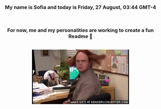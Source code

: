 


<div align="center">
<h3 >My name is Sofia and today is Friday, 27 August, 03:44 GMT-4</h3><br>
<h3 >For now, me and my personalities are working to create a fun Readme 👋
</h3><br>
<img src='img/dwight.gif' alt='working...'/>
</div>
